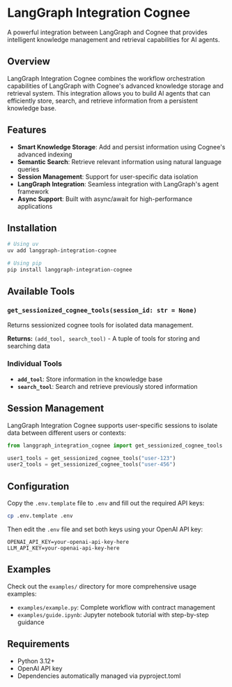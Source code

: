# LangGraph Integration Cognee

A powerful integration between LangGraph and Cognee that provides intelligent knowledge management and retrieval capabilities for AI agents.

## Overview

LangGraph Integration Cognee combines the workflow orchestration capabilities of LangGraph with Cognee's advanced knowledge storage and retrieval system. This integration allows you to build AI agents that can efficiently store, search, and retrieve information from a persistent knowledge base.

## Features

- **Smart Knowledge Storage**: Add and persist information using Cognee's advanced indexing
- **Semantic Search**: Retrieve relevant information using natural language queries
- **Session Management**: Support for user-specific data isolation
- **LangGraph Integration**: Seamless integration with LangGraph's agent framework
- **Async Support**: Built with async/await for high-performance applications

## Installation

```bash
# Using uv
uv add langgraph-integration-cognee

# Using pip
pip install langgraph-integration-cognee
```

## Available Tools

### `get_sessionized_cognee_tools(session_id: str = None)`
Returns sessionized cognee tools for isolated data management.

**Returns:** `(add_tool, search_tool)` - A tuple of tools for storing and searching data

### Individual Tools
- **`add_tool`**: Store information in the knowledge base
- **`search_tool`**: Search and retrieve previously stored information

## Session Management

LangGraph Integration Cognee supports user-specific sessions to isolate data between different users or contexts:

```python
from langgraph_integration_cognee import get_sessionized_cognee_tools

user1_tools = get_sessionized_cognee_tools("user-123")
user2_tools = get_sessionized_cognee_tools("user-456")
```

## Configuration

Copy the `.env.template` file to `.env` and fill out the required API keys:

```bash
cp .env.template .env
```

Then edit the `.env` file and set both keys using your OpenAI API key:

```env
OPENAI_API_KEY=your-openai-api-key-here
LLM_API_KEY=your-openai-api-key-here
```

## Examples

Check out the `examples/` directory for more comprehensive usage examples:

- `examples/example.py`: Complete workflow with contract management
- `examples/guide.ipynb`: Jupyter notebook tutorial with step-by-step guidance

## Requirements

- Python 3.12+
- OpenAI API key
- Dependencies automatically managed via pyproject.toml